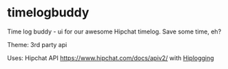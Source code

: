 # timelogbuddy
Time log buddy - ui for our awesome Hipchat timelog. Save some time, eh?

Theme: 3rd party api

Uses: Hipchat API https://www.hipchat.com/docs/apiv2/
with [Hiplogging](https://github.com/invernizzi/hiplogging/)